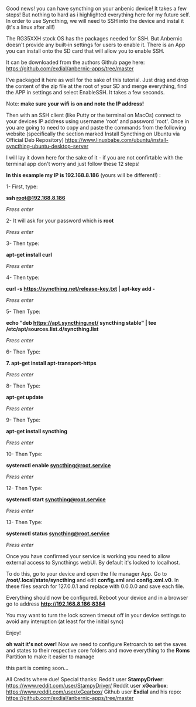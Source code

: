 Good news! you can have syncthing on your anbenic device!
It takes a few steps! But nothing to hard as i highlighted everything here for my future self.
In order to use Syncthing, we will need to SSH into the device and instal it (it's a linux after all!)

The RG35XXH stock OS has the packages needed for SSH. But Anbernic doesn't provide any built-in settings for users to enable it. 
There is an App you can install onto the SD card that will allow you to enable SSH. 

It can be downloaded from the authors Github page here: 
https://github.com/exdial/anbernic-apps/tree/master


I've packaged it here as well for the sake of this tutorial.
Just drag and drop the content of the zip file at the root of your SD and merge everything, find the APP in settings and select EnableSSH. 
It takes a few seconds. 

Note: **make sure your wifi is on and note the IP address!**

Then with an SSH client (like Putty or the terminal on MacOs) connect to your devices IP address using username 'root' and password 'root'. 
Once in you are going to need to copy and paste the commands from the following website (specifically the section marked Install Syncthing on Ubuntu via Official Deb Repository) 
https://www.linuxbabe.com/ubuntu/install-syncthing-ubuntu-desktop-server

I will lay it down here for the sake of it - if you are not confirtable with the terminal app don't worry and just follow these 12 steps!

**In this example my IP is 192.168.8.186** (yours will be different!) :

1- First, type:

**ssh root@192.168.8.186**

_Press enter_


2- It will ask for your password which is **root**

_Press enter_


3- Then type:

**apt-get install curl**

_Press enter_


4- Then type:

**curl -s https://syncthing.net/release-key.txt | apt-key add -**

_Press enter_


5- Then Type:

**echo "deb https://apt.syncthing.net/ syncthing stable" | tee /etc/apt/sources.list.d/syncthing.list**

_Press enter_


6- Then Type:

**7. apt-get install apt-transport-https**

_Press enter_


8- Then Type:

**apt-get update**

_Press enter_


9- Then Type:

**apt-get install syncthing**

_Press enter_


10- Then Type:

**systemctl enable syncthing@root.service**

_Press enter_


12- Then Type:

**systemctl start syncthing@root.service**

_Press enter_


13- Then Type:

**systemctl status syncthing@root.service**

_Press enter_



Once you have confirmed your service is working you need to allow external access to Syncthings webUI.
By default it's locked to localhost. 

To do this, go to your device and open the file manager App.
Go to **/root/.local/state/syncthing** and edit **config.xml** and **config.xml.v0**. 
In these files search for 127.0.0.1 and replace with 0.0.0.0 and save each file.

Everything should now be configured. 
Reboot your device and in a browser go to address **http://192.168.8.186:8384**

You may want to turn the lock screen timeout off in your device settings to avoid any interuption (at least for the initial sync)

Enjoy! 

**oh wait it's not over!** 
Now we need to configure Retroarch to set the saves and states to their respective core folders and move everything to the **Roms** Partition to make it easier to manage

this part is coming soon...


All Credits where due!
Special thanks:
Reddit user **StampyDriver**: https://www.reddit.com/user/StampyDriver/
Reddit user **xGearbox**: https://www.reddit.com/user/xGearbox/ 
Github user **Exdial** and his repo: https://github.com/exdial/anbernic-apps/tree/master
